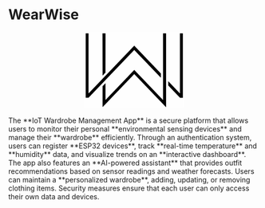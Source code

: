 # WearWise
<p align="center">
  <img src="images/logo.png" alt="WW Logo" width="200">
</p>
The **IoT Wardrobe Management App** is a secure platform that allows users to monitor their personal **environmental sensing devices** and manage their **wardrobe** efficiently. Through an authentication system, users can register **ESP32 devices**, track **real-time temperature** and **humidity** data, and visualize trends on an **interactive dashboard**. The app also features an **AI-powered assistant** that provides outfit recommendations based on sensor readings and weather forecasts. Users can maintain a **personalized wardrobe**, adding, updating, or removing clothing items. Security measures ensure that each user can only access their own data and devices.
